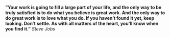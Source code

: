 **”Your work is going to fill a large part of your life, and the only
way to be truly satisfied is to do what you believe is great work.
And the only way to do great work is to love what you do. If you
haven’t found it yet, keep looking. Don’t settle. As with all
matters of the heart, you’ll know when you find it.”**
*Steve Jobs*
